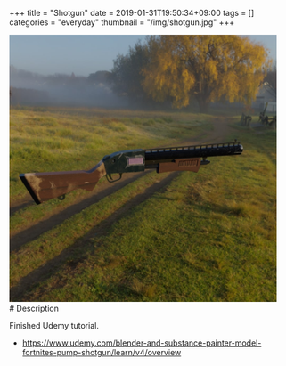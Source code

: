 +++
title = "Shotgun"
date = 2019-01-31T19:50:34+09:00
tags = []
categories = "everyday"
thumbnail = "/img/shotgun.jpg"
+++

<div class="image">
<img src="/img/shotgun.jpg" style="max-width: 480px;">
</div>

<div class="description">
# Description

Finished Udemy tutorial.

- https://www.udemy.com/blender-and-substance-painter-model-fortnites-pump-shotgun/learn/v4/overview